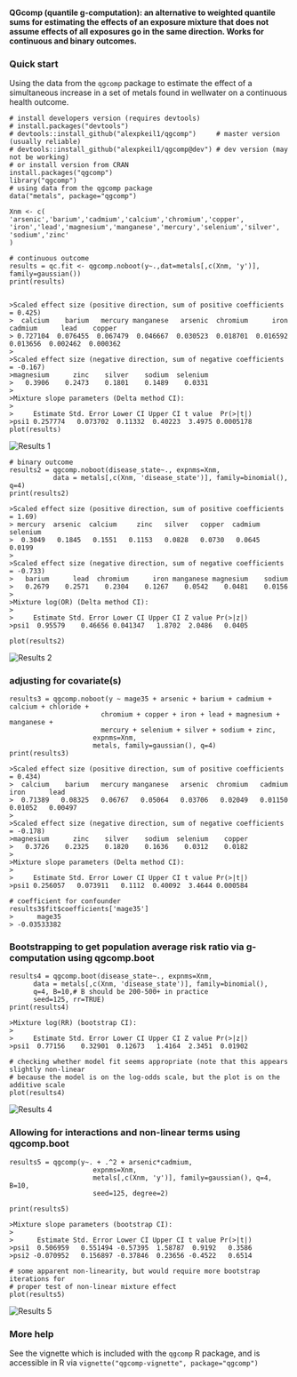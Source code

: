 #### QGcomp (quantile g-computation): an alternative to weighted quantile sums for estimating the effects of an exposure mixture that does not assume effects of all exposures go in the same direction. Works for continuous and binary outcomes.



### Quick start

Using the data from the `qgcomp` package to estimate the effect of a simultaneous increase
in a set of metals found in wellwater on a continuous health outcome.

    # install developers version (requires devtools)
    # install.packages("devtools")
    # devtools::install_github("alexpkeil1/qgcomp")     # master version (usually reliable)
    # devtools::install_github("alexpkeil1/qgcomp@dev") # dev version (may not be working)
    # or install version from CRAN
    install.packages("qgcomp")
    library("qgcomp")
    # using data from the qgcomp package
    data("metals", package="qgcomp")
    
    Xnm <- c(
    'arsenic','barium','cadmium','calcium','chromium','copper',
    'iron','lead','magnesium','manganese','mercury','selenium','silver',
    'sodium','zinc'
    )
    
    # continuous outcome
    results = qc.fit <- qgcomp.noboot(y~.,dat=metals[,c(Xnm, 'y')], family=gaussian())
    print(results)

    
    >Scaled effect size (positive direction, sum of positive coefficients = 0.425)
    >  calcium    barium   mercury manganese   arsenic  chromium      iron   cadmium      lead    copper 
    > 0.727104  0.076455  0.067479  0.046667  0.030523  0.018701  0.016592  0.013656  0.002462  0.000362 
    >
    >Scaled effect size (negative direction, sum of negative coefficients = -0.167)
    >magnesium      zinc    silver    sodium  selenium 
    >   0.3906    0.2473    0.1801    0.1489    0.0331 
    >
    >Mixture slope parameters (Delta method CI):
    >
    >     Estimate Std. Error Lower CI Upper CI t value  Pr(>|t|)
    >psi1 0.257774   0.073702  0.11332  0.40223  3.4975 0.0005178
    plot(results)
![Results 1](inst/fig/res1.png)
    
    # binary outcome
    results2 = qgcomp.noboot(disease_state~., expnms=Xnm, 
               data = metals[,c(Xnm, 'disease_state')], family=binomial(), q=4)
    print(results2)
    
    >Scaled effect size (positive direction, sum of positive coefficients = 1.69)
    > mercury  arsenic  calcium     zinc   silver   copper  cadmium selenium 
    >  0.3049   0.1845   0.1551   0.1153   0.0828   0.0730   0.0645   0.0199 
    >
    >Scaled effect size (negative direction, sum of negative coefficients = -0.733)
    >   barium      lead  chromium      iron manganese magnesium    sodium 
    >   0.2679    0.2571    0.2304    0.1267    0.0542    0.0481    0.0156 
    >
    >Mixture log(OR) (Delta method CI):
    >
    >     Estimate Std. Error Lower CI Upper CI Z value Pr(>|z|)
    >psi1  0.95579    0.46656 0.041347   1.8702  2.0486   0.0405
        
    plot(results2)
![Results 2](inst/fig/res2.png)
    
### adjusting for covariate(s)
    
    results3 = qgcomp.noboot(y ~ mage35 + arsenic + barium + cadmium + calcium + chloride + 
                           chromium + copper + iron + lead + magnesium + manganese + 
                           mercury + selenium + silver + sodium + zinc,
                         expnms=Xnm,
                         metals, family=gaussian(), q=4)
    print(results3)
    
    >Scaled effect size (positive direction, sum of positive coefficients = 0.434)
    >  calcium    barium   mercury manganese   arsenic  chromium   cadmium      iron      lead 
    >  0.71389   0.08325   0.06767   0.05064   0.03706   0.02049   0.01150   0.01052   0.00497 
    >
    >Scaled effect size (negative direction, sum of negative coefficients = -0.178)
    >magnesium      zinc    silver    sodium  selenium    copper 
    >   0.3726    0.2325    0.1820    0.1636    0.0312    0.0182 
    >
    >Mixture slope parameters (Delta method CI):
    >
    >     Estimate Std. Error Lower CI Upper CI t value Pr(>|t|)
    >psi1 0.256057   0.073911   0.1112  0.40092  3.4644 0.000584

    # coefficient for confounder
    results3$fit$coefficients['mage35']
    >      mage35 
    > -0.03533382 


### Bootstrapping to get population average risk ratio via g-computation using qgcomp.boot
    results4 = qgcomp.boot(disease_state~., expnms=Xnm, 
          data = metals[,c(Xnm, 'disease_state')], family=binomial(), 
          q=4, B=10,# B should be 200-500+ in practice
          seed=125, rr=TRUE)
    print(results4)
    
    >Mixture log(RR) (bootstrap CI):
    >
    >     Estimate Std. Error Lower CI Upper CI Z value Pr(>|z|)
    >psi1  0.77156    0.32901  0.12673   1.4164  2.3451  0.01902

    # checking whether model fit seems appropriate (note that this appears slightly non-linear
    # because the model is on the log-odds scale, but the plot is on the additive scale
    plot(results4)
![Results 4](inst/fig/res4.png)

### Allowing for interactions and non-linear terms using qgcomp.boot

    results5 = qgcomp(y~. + .^2 + arsenic*cadmium,
                         expnms=Xnm,
                         metals[,c(Xnm, 'y')], family=gaussian(), q=4, B=10, 
                         seed=125, degree=2)

    print(results5)
    
    >Mixture slope parameters (bootstrap CI):
    >
    >      Estimate Std. Error Lower CI Upper CI t value Pr(>|t|)
    >psi1  0.506959   0.551494 -0.57395  1.58787  0.9192   0.3586
    >psi2 -0.070952   0.156897 -0.37846  0.23656 -0.4522   0.6514

    # some apparent non-linearity, but would require more bootstrap iterations for
    # proper test of non-linear mixture effect
    plot(results5)
![Results 5](inst/fig/res5.png)


### More help

See the vignette which is included with the `qgcomp` R package, and is accessible in 
R via `vignette("qgcomp-vignette", package="qgcomp")`
